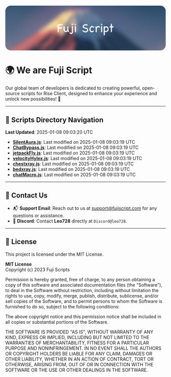 ![Banner](.github/b.webp)

# 🌍 **We are Fuji Script**

Our global team of developers is dedicated to creating powerful, open-source scripts for Rise Client, designed to enhance your experience and unlock new possibilities! 🌟

---
<!-- SCRIPTS_NAVIGATION_START -->
## 📂 **Scripts Directory Navigation**

**Last Updated**: 2025-01-08 09:03:20 UTC

- **[SilentAura.js](scripts/SilentAura.js)**: Last modified on 2025-01-08 09:03:19 UTC
- **[ChatBypass.js](scripts/ChatBypass.js)**: Last modified on 2025-01-08 09:03:19 UTC
- **[jetpackFly.js](scripts/jetpackFly.js)**: Last modified on 2025-01-08 09:03:19 UTC
- **[velocityHylex.js](scripts/velocityHylex.js)**: Last modified on 2025-01-08 09:03:19 UTC
- **[chestxray.js](scripts/chestxray.js)**: Last modified on 2025-01-08 09:03:19 UTC
- **[bedxray.js](scripts/bedxray.js)**: Last modified on 2025-01-08 09:03:19 UTC
- **[chatMacro.js](scripts/chatMacro.js)**: Last modified on 2025-01-08 09:03:19 UTC

<!-- SCRIPTS_NAVIGATION_END -->

---

## 💬 **Contact Us**  
- 📬 **Support Email**: Reach out to us at [support@fujiscript.com](mailto:support@fujiscript.com) for any questions or assistance.  
- 💬 **Discord**: Contact **Leo728** directly at `Discord@leo728`.

---

## 📜 **License**

This project is licensed under the MIT License.  

**MIT License**  
Copyright (c) 2023 Fuji Scripts  

Permission is hereby granted, free of charge, to any person obtaining a copy of this software and associated documentation files (the "Software"), to deal in the Software without restriction, including without limitation the rights to use, copy, modify, merge, publish, distribute, sublicense, and/or sell copies of the Software, and to permit persons to whom the Software is furnished to do so, subject to the following conditions:  

The above copyright notice and this permission notice shall be included in all copies or substantial portions of the Software.  

THE SOFTWARE IS PROVIDED "AS IS", WITHOUT WARRANTY OF ANY KIND, EXPRESS OR IMPLIED, INCLUDING BUT NOT LIMITED TO THE WARRANTIES OF MERCHANTABILITY, FITNESS FOR A PARTICULAR PURPOSE AND NONINFRINGEMENT. IN NO EVENT SHALL THE AUTHORS OR COPYRIGHT HOLDERS BE LIABLE FOR ANY CLAIM, DAMAGES OR OTHER LIABILITY, WHETHER IN AN ACTION OF CONTRACT, TORT OR OTHERWISE, ARISING FROM, OUT OF OR IN CONNECTION WITH THE SOFTWARE OR THE USE OR OTHER DEALINGS IN THE SOFTWARE.  
